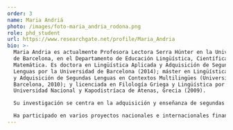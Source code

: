 ```yaml
---
order: 3
name: Maria Andriá
photo: /images/foto-maria_andria_rodona.png
role: phd_student
url: https://www.researchgate.net/profile/Maria_Andria
bio: >-
  Maria Andria es actualmente Profesora Lectora Serra Húnter en la Universidad
  de Barcelona, en el Departamento de Educación Lingüística, Científica y
  Matemática. Es doctora en Lingüística Aplicada y Adquisición de Segundas
  Lenguas por la Universidad de Barcelona (2014); máster en Lingüística Aplicada
  y Adquisición de Segundas Lenguas en Contextos Multilingües (Universidad de
  Barcelona, 2010); y licenciada en Filología Griega y Lingüística por la
  Universidad Nacional y Kapodistríaca de Atenas, Grecia (2009).

  Su investigación se centra en la adquisición y enseñanza de segundas lenguas/lenguas extranjeras (L2), la influencia interlingüística, el contexto de aprendizaje (lengua extranjera versus segunda lengua y estancias en el extranjero), la pragmática en L2, las diferencias individuales (motivación), el aprendizaje de idiomas asistido por dispositivos móviles (MALL) y la formación del profesorado.

  Ha participado en varios proyectos nacionales e internacionales financiados sobre adquisición y enseñanza de lenguas extranjeras. También está activamente involucrada en la formación y el desarrollo profesional de docentes de idiomas en formación y en ejercicio.
---
```

